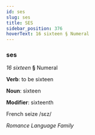 ```yaml
---
id: ses
slug: ses
title: SES
sidebar_position: 376
hoverText: 16 sixteen § Numeral
---
```


### ses

*16 sixteen* **§** Numeral

**Verb**: to be sixteen

**Noun**: sixteen

**Modifier**: sixteenth

French seize /sɛz/

*Romance Language Family*